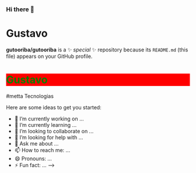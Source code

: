### Hi there 👋

# Gustavo

**gutooriba/gutooriba** is a ✨ _special_ ✨ repository because its `README.md` (this file) appears on your GitHub profile.

<h1 style="color:green; background-color:red">Gustavo</h1>

#metta Tecnologias

Here are some ideas to get you started:

- 🔭 I’m currently working on ...
- 🌱 I’m currently learning ...
- 👯 I’m looking to collaborate on ...
- 🤔 I’m looking for help with ...
- 💬 Ask me about ...
- 📫 How to reach me: ...
- 😄 Pronouns: ...
- ⚡ Fun fact: ...
  -->
